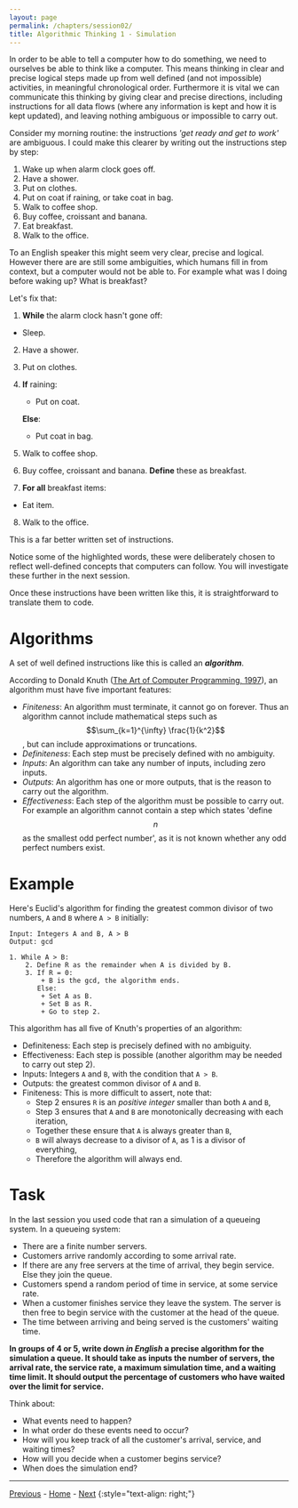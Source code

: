 ```yaml
---
layout: page
permalink: /chapters/session02/
title: Algorithmic Thinking 1 - Simulation
---
```



In order to be able to tell a computer how to do something, we need to ourselves be able to think like a computer.
This means thinking in clear and precise logical steps made up from well defined (and not impossible) activities, in meaningful chronological order.
Furthermore it is vital we can communicate this thinking by giving clear and precise directions, including instructions for all data flows (where any information is kept and how it is kept updated), and leaving nothing ambiguous or impossible to carry out.

Consider my morning routine: the instructions *'get ready and get to work'* are ambiguous.
I could make this clearer by writing out the instructions step by step:

1. Wake up when alarm clock goes off.
2. Have a shower.
3. Put on clothes.
4. Put on coat if raining, or take coat in bag.
5. Walk to coffee shop.
6. Buy coffee, croissant and banana.
7. Eat breakfast.
8. Walk to the office.

To an English speaker this might seem very clear, precise and logical.
However there are are still some ambiguities, which humans fill in from context, but a computer would not be able to.
For example what was I doing before waking up? What is breakfast?

Let's fix that:

1. **While** the alarm clock hasn't gone off:
  + Sleep.
2. Have a shower.
3. Put on clothes.
4. **If** raining:
    + Put on coat.

   **Else**:
   + Put coat in bag.
5. Walk to coffee shop.
6. Buy coffee, croissant and banana. **Define** these as breakfast.
7. **For all** breakfast items:
  + Eat item.
8. Walk to the office.

This is a far better written set of instructions.

Notice some of the highlighted words, these were deliberately chosen to reflect well-defined concepts that computers can follow. You will investigate these further in the next session.

Once these instructions have been written like this, it is straightforward to translate them to code.

# Algorithms

A set of well defined instructions like this is called an ***algorithm***.

According to Donald Knuth ([The Art of Computer Programming, 1997](https://learning.oreilly.com/library/view/art-of-computer/9780321635754/)), an algorithm must have five important features:
  + *Finiteness*: An algorithm must terminate, it cannot go on forever. Thus an algorithm cannot include mathematical steps such as $$\sum_{k=1}^{\infty} \frac{1}{k^2}$$, but can include approximations or truncations.
  + *Definiteness*: Each step must be precisely defined with no ambiguity.
  + *Inputs*: An algorithm can take any number of inputs, including zero inputs.
  + *Outputs*: An algorithm has one or more outputs, that is the reason to carry out the algorithm.
  + *Effectiveness*: Each step of the algorithm must be possible to carry out. For example an algorithm cannot contain a step which states 'define $$n$$ as the smallest odd perfect number', as it is not known whether any odd perfect numbers exist.


# Example

Here's Euclid's algorithm for finding the greatest common divisor of two numbers, `A` and `B` where `A > B` initially:

    Input: Integers A and B, A > B
    Output: gcd

    1. While A > B:
        2. Define R as the remainder when A is divided by B.
        3. If R = 0:
            + B is the gcd, the algorithm ends.
           Else:
            + Set A as B.
            + Set B as R.
            + Go to step 2.

This algorithm has all five of Knuth's properties of an algorithm:

  + Definiteness: Each step is precisely defined with no ambiguity.
  + Effectiveness: Each step is possible (another algorithm may be needed to carry out step 2).
  + Inputs: Integers `A` and `B`, with the condition that `A > B`.
  + Outputs: the greatest common divisor of `A` and `B`.
  + Finiteness: This is more difficult to assert, note that:
     + Step 2 ensures `R` is an *positive integer* smaller than both `A` and `B`,
     + Step 3 ensures that `A` and `B` are monotonically decreasing with each iteration,
     + Together these ensure that `A` is always greater than `B`,
     + `B` will always decrease to a divisor of `A`, as 1 is a divisor of everything,
     + Therefore the algorithm will always end.


# Task

In the last session you used code that ran a simulation of a queueing system.
In a queueing system:

  + There are a finite number servers.
  + Customers arrive randomly according to some arrival rate.
  + If there are any free servers at the time of arrival, they begin service. Else they join the queue.
  + Customers spend a random period of time in service, at some service rate.
  + When a customer finishes service they leave the system. The server is then free to begin service with the customer at the head of the queue.
  + The time between arriving and being served is the customers' waiting time.

**In groups of 4 or 5, write down *in English* a precise algorithm for the simulation a queue. It should take as inputs the number of servers, the arrival rate, the service rate, a maximum simulation time, and a waiting time limit. It should output the percentage of customers who have waited over the limit for service.**

Think about:

  + What events need to happen?
  + In what order do these events need to occur?
  + How will you keep track of all the customer's arrival, service, and waiting times?
  + How will you decide when a customer begins service?
  + When does the simulation end?

---

[Previous](/cm/chapters/session01/) - [Home](/cm/) - [Next](/cm/chapters/session03/)
{:style="text-align: right;"}